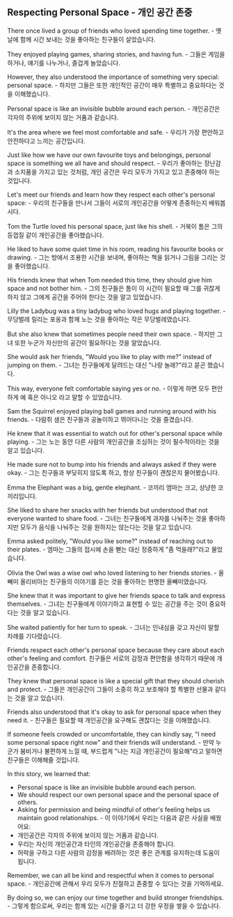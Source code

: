 ## Respecting Personal Space - 개인 공간 존중

There once lived a group of friends who loved spending time together. - 옛날에 함께 시간 보내는 것을 좋아하는 친구들이 살았습니다.

They enjoyed playing games, sharing stories, and having fun. - 그들은 게임을 하거나, 얘기를 나누거나, 즐겁게 놀았습니다.

However, they also understood the importance of something very special: personal space. - 하지만 그들은 또한 개인적인 공간이 매우 특별하고 중요하다는 것을 이해했습니다.

Personal space is like an invisible bubble around each person. - 개인공간은 각자의 주위에 보이지 않는 거품과 같습니다.

It's the area where we feel most comfortable and safe. - 우리가 가장 편안하고 안전하다고 느끼는 공간입니다.

Just like how we have our own favourite toys and belongings, personal space is something we all have and should respect. - 우리가 좋아하는 장난감과 소지품을 가지고 있는 것처럼, 개인 공간은 우리 모두가 가지고 있고 존중해야 하는 것입니다.

Let's meet our friends and learn how they respect each other's personal space: - 우리의 친구들을 만나서 그들이 서로의 개인공간을 어떻게 존중하는지 배워봅시다.

Tom the Turtle loved his personal space, just like his shell. - 거북이 톰은 그의 등껍질 같이 개인공간을 좋아했습니다.

He liked to have some quiet time in his room, reading his favourite books or drawing. - 그는 방에서 조용한 시간을 보내며, 좋아하는 책을 읽거나 그림을 그리는 것을 좋아했습니다.

His friends knew that when Tom needed this time, they should give him space and not bother him. - 그의 친구들은 톰이 이 시간이 필요할 때 그를 귀찮게 하지 않고 그에게 공간을 주어야 한다는 것을 알고 있었습니다.

Lilly the Ladybug was a tiny ladybug who loved hugs and playing together. - 무당벌레 릴리는 포옹과 함께 노는 것을 좋아하는 작은 무당벌레였습니다.

But she also knew that sometimes people need their own space. - 하지만 그녀 또한 누군가 자신만의 공간이 필요하다는 것을 알았습니다.

She would ask her friends, "Would you like to play with me?" instead of jumping on them. - 그녀는 친구들에게 달려드는 대신 "나랑 놀래?"라고 묻곤 했습니다.

This way, everyone felt comfortable saying yes or no. - 이렇게 하면 모두 편안하게 예 혹은 아니오 라고 말할 수 있었습니다.

Sam the Squirrel enjoyed playing ball games and running around with his friends. - 다람쥐 샘은 친구들과 공놀이하고 뛰어다니는 것을 즐겼습니다.

He knew that it was essential to watch out for other's personal space while playing. - 그는 노는 동안 다른 사람의 개인공간을 조심하는 것이 필수적이라는 것을 알고 있습니다.

He made sure not to bump into his friends and always asked if they were okay. - 그는 친구들과 부딪히지 않도록 하고, 항상 친구들이 괜찮은지 물어봤습니다.

Emma the Elephant was a big, gentle elephant. - 코끼리 엠마는 크고, 상냥한 코끼리입니다.

She liked to share her snacks with her friends but understood that not everyone wanted to share food. - 그녀는 친구들에게 과자를 나눠주는 것을 좋아하지만 모두가 음식을 나눠주는 것을 원하지는 않는다는 것을 알고 있습니다.

Emma asked politely, "Would you like some?" instead of reaching out to their plates. - 엠마는 그들의 접시에 손을 뻗는 대신 정중하게 "좀 먹을래?"라고 물었습니다.

Olivia the Owl was a wise owl who loved listening to her friends stories. - 올빼미 올리비아는 친구들의 이야기를 듣는 것을 좋아하는 현명한 올빼미였습니다.

She knew that it was important to give her friends space to talk and express themselves. - 그녀는 친구들에게 이야기하고 표현할 수 있는 공간을 주는 것이 중요하다는 것을 알고 있습니다.

She waited patiently for her turn to speak. - 그녀는 인내심을 갖고 자신이 말할 차례를 기다렸습니다.

Friends respect each other's personal space because they care about each other's feeling and comfort. 친구들은 서로의 감정과 편안함을 생각하기 때문에 개인공간을 존중합니다.

They knew that personal space is like a special gift that they should cherish and protect. - 그들은 개인공간이 그들이 소중히 하고 보호해야 할 특별한 선물과 같다는 것을 알고 있습니다.

Friends also understood that it's okay to ask for personal space when they need it. - 친구들은 필요할 때 개인공간을 요구해도 괜찮다는 것을 이해했습니다.

If someone feels crowded or uncomfortable, they can kindly say, "I need some personal space right now" and their friends will understand. - 만약 누군가 붐비거나 불편하게 느낄 때, 부드럽게 "나는 지금 개인공간이 필요해"라고 말하면 친구들은 이해해줄 것입니다.

In this story, we learned that:
- Personal space is like an invisible bubble around each person.
- We should respect our own personal space and the personal space of others.
- Asking for permission and being mindful of other's feeling helps us maintain good relationships. -
이 이야기에서 우리는 다음과 같은 사실을 배웠어요:
- 개인공간은 각자의 주위에 보이지 않는 거품과 같습니다.
- 우리는 자신의 개인공간과 타인의 개인공간을 존중해야 합니다.
- 허락을 구하고 다른 사람의 감정을 배려하는 것은 좋은 관계를 유지하는데 도움이 됩니다.

Remember, we can all be kind and respectful when it comes to personal space. - 개인공간에 관해서 우리 모두가 친절하고 존중할 수 있다는 것을 기억하세요.

By doing so, we can enjoy our time together and build stronger friendships. - 그렇게 함으로써, 우리는 함께 있는 시간을 즐기고 더 강한 우정을 쌓을 수 있습니다.